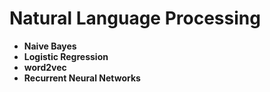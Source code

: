# Natural Language Processing


- **Naive Bayes**
- **Logistic Regression**
- **word2vec**
- **Recurrent Neural Networks**

